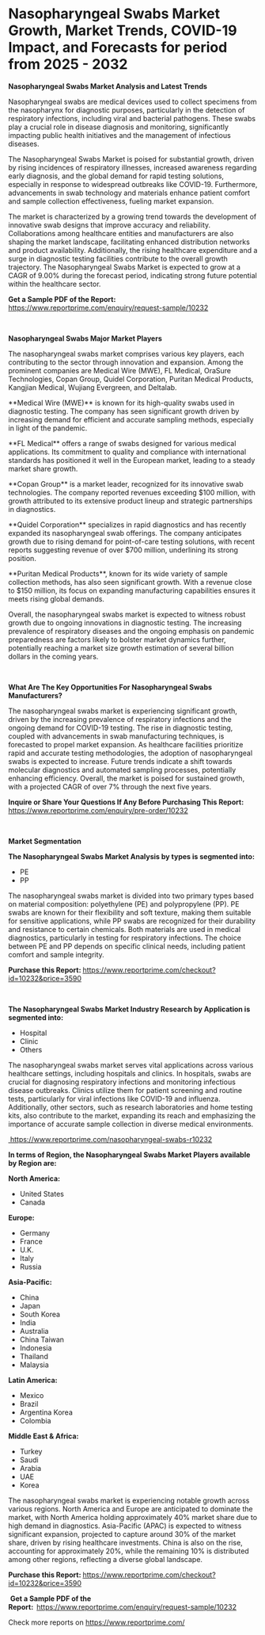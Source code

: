 <p><h1>Nasopharyngeal Swabs Market Growth, Market Trends, COVID-19 Impact, and Forecasts for period from 2025 - 2032</h1></p><p><strong>Nasopharyngeal Swabs Market Analysis and Latest Trends</strong></p>
<p><p>Nasopharyngeal swabs are medical devices used to collect specimens from the nasopharynx for diagnostic purposes, particularly in the detection of respiratory infections, including viral and bacterial pathogens. These swabs play a crucial role in disease diagnosis and monitoring, significantly impacting public health initiatives and the management of infectious diseases.</p><p>The Nasopharyngeal Swabs Market is poised for substantial growth, driven by rising incidences of respiratory illnesses, increased awareness regarding early diagnosis, and the global demand for rapid testing solutions, especially in response to widespread outbreaks like COVID-19. Furthermore, advancements in swab technology and materials enhance patient comfort and sample collection effectiveness, fueling market expansion.</p><p>The market is characterized by a growing trend towards the development of innovative swab designs that improve accuracy and reliability. Collaborations among healthcare entities and manufacturers are also shaping the market landscape, facilitating enhanced distribution networks and product availability. Additionally, the rising healthcare expenditure and a surge in diagnostic testing facilities contribute to the overall growth trajectory. The Nasopharyngeal Swabs Market is expected to grow at a CAGR of 9.00% during the forecast period, indicating strong future potential within the healthcare sector.</p></p>
<p><strong>Get a Sample PDF of the Report:&nbsp;</strong> <a href="https://www.reportprime.com/enquiry/request-sample/10232?utm_campaign=3042&utm_medium=2&utm_source=Github&utm_content=ia&utm_term=20032025&utm_id=nasopharyngeal-swabs">https://www.reportprime.com/enquiry/request-sample/10232</a></p>
<p>&nbsp;</p>
<p><strong>Nasopharyngeal Swabs Major Market Players</strong></p>
<p><p>The nasopharyngeal swabs market comprises various key players, each contributing to the sector through innovation and expansion. Among the prominent companies are Medical Wire (MWE), FL Medical, OraSure Technologies, Copan Group, Quidel Corporation, Puritan Medical Products, Kangjian Medical, Wujiang Evergreen, and Deltalab.</p><p>**Medical Wire (MWE)** is known for its high-quality swabs used in diagnostic testing. The company has seen significant growth driven by increasing demand for efficient and accurate sampling methods, especially in light of the pandemic. </p><p>**FL Medical** offers a range of swabs designed for various medical applications. Its commitment to quality and compliance with international standards has positioned it well in the European market, leading to a steady market share growth.</p><p>**Copan Group** is a market leader, recognized for its innovative swab technologies. The company reported revenues exceeding $100 million, with growth attributed to its extensive product lineup and strategic partnerships in diagnostics.</p><p>**Quidel Corporation** specializes in rapid diagnostics and has recently expanded its nasopharyngeal swab offerings. The company anticipates growth due to rising demand for point-of-care testing solutions, with recent reports suggesting revenue of over $700 million, underlining its strong position.</p><p>**Puritan Medical Products**, known for its wide variety of sample collection methods, has also seen significant growth. With a revenue close to $150 million, its focus on expanding manufacturing capabilities ensures it meets rising global demands.</p><p>Overall, the nasopharyngeal swabs market is expected to witness robust growth due to ongoing innovations in diagnostic testing. The increasing prevalence of respiratory diseases and the ongoing emphasis on pandemic preparedness are factors likely to bolster market dynamics further, potentially reaching a market size growth estimation of several billion dollars in the coming years.</p></p>
<p>&nbsp;</p>
<p><strong>What Are The Key Opportunities For Nasopharyngeal Swabs Manufacturers?</strong></p>
<p><p>The nasopharyngeal swabs market is experiencing significant growth, driven by the increasing prevalence of respiratory infections and the ongoing demand for COVID-19 testing. The rise in diagnostic testing, coupled with advancements in swab manufacturing techniques, is forecasted to propel market expansion. As healthcare facilities prioritize rapid and accurate testing methodologies, the adoption of nasopharyngeal swabs is expected to increase. Future trends indicate a shift towards molecular diagnostics and automated sampling processes, potentially enhancing efficiency. Overall, the market is poised for sustained growth, with a projected CAGR of over 7% through the next five years.</p></p>
<p><strong>Inquire or Share Your Questions If Any Before Purchasing This Report:</strong> <a href="https://www.reportprime.com/enquiry/pre-order/10232?utm_campaign=3042&utm_medium=2&utm_source=Github&utm_content=ia&utm_term=20032025&utm_id=nasopharyngeal-swabs">https://www.reportprime.com/enquiry/pre-order/10232</a></p>
<p>&nbsp;</p>
<p><strong>Market Segmentation</strong></p>
<p><strong>The Nasopharyngeal Swabs Market Analysis by types is segmented into:</strong></p>
<p><ul><li>PE</li><li>PP</li></ul></p>
<p><p>The nasopharyngeal swabs market is divided into two primary types based on material composition: polyethylene (PE) and polypropylene (PP). PE swabs are known for their flexibility and soft texture, making them suitable for sensitive applications, while PP swabs are recognized for their durability and resistance to certain chemicals. Both materials are used in medical diagnostics, particularly in testing for respiratory infections. The choice between PE and PP depends on specific clinical needs, including patient comfort and sample integrity.</p></p>
<p><strong>Purchase this Report:&nbsp;</strong><a href="https://www.reportprime.com/checkout?id=10232&price=3590&utm_campaign=3042&utm_medium=2&utm_source=Github&utm_content=ia&utm_term=20032025&utm_id=nasopharyngeal-swabs">https://www.reportprime.com/checkout?id=10232&price=3590</a></p>
<p>&nbsp;</p>
<p><strong>The Nasopharyngeal Swabs Market Industry Research by Application is segmented into:</strong></p>
<p><ul><li>Hospital</li><li>Clinic</li><li>Others</li></ul></p>
<p><p>The nasopharyngeal swabs market serves vital applications across various healthcare settings, including hospitals and clinics. In hospitals, swabs are crucial for diagnosing respiratory infections and monitoring infectious disease outbreaks. Clinics utilize them for patient screening and routine tests, particularly for viral infections like COVID-19 and influenza. Additionally, other sectors, such as research laboratories and home testing kits, also contribute to the market, expanding its reach and emphasizing the importance of accurate sample collection in diverse medical environments.</p></p>
<p><a href="https://www.reportprime.com/nasopharyngeal-swabs-r10232?utm_campaign=3042&utm_medium=2&utm_source=Github&utm_content=ia&utm_term=20032025&utm_id=nasopharyngeal-swabs">&nbsp;https://www.reportprime.com/nasopharyngeal-swabs-r10232</a></p>
<p><strong>In terms of Region, the Nasopharyngeal Swabs Market Players available by Region are:</strong></p>
<p>
    <p> <strong> North America: </strong>
        <ul>
            <li>United States</li>
            <li>Canada</li>
        </ul>
        </p> 
    <p> <strong> Europe: </strong>
        <ul>
            <li>Germany</li>
            <li>France</li>
            <li>U.K.</li>
            <li>Italy</li>
            <li>Russia</li>
        </ul>
        </p> 
    <p> <strong> Asia-Pacific: </strong>
        <ul>
            <li>China</li>
            <li>Japan</li>
            <li>South Korea</li>
            <li>India</li>
            <li>Australia</li>
            <li>China Taiwan</li>
            <li>Indonesia</li>
            <li>Thailand</li>
            <li>Malaysia</li>
        </ul>
        </p> 
    <p> <strong> Latin America: </strong>
        <ul>
            <li>Mexico</li>
            <li>Brazil</li>
            <li>Argentina Korea</li>
            <li>Colombia</li>
        </ul>
        </p> 
    <p> <strong> Middle East & Africa: </strong>
        <ul>
            <li>Turkey</li>
            <li>Saudi</li>
            <li>Arabia</li>
            <li>UAE</li>
            <li>Korea</li>
        </ul>
    </p>
    </p>
<p><p>The nasopharyngeal swabs market is experiencing notable growth across various regions. North America and Europe are anticipated to dominate the market, with North America holding approximately 40% market share due to high demand in diagnostics. Asia-Pacific (APAC) is expected to witness significant expansion, projected to capture around 30% of the market share, driven by rising healthcare investments. China is also on the rise, accounting for approximately 20%, while the remaining 10% is distributed among other regions, reflecting a diverse global landscape.</p></p>
<p><strong>Purchase this Report: </strong><a href="https://www.reportprime.com/checkout?id=10232&price=3590&utm_campaign=3042&utm_medium=2&utm_source=Github&utm_content=ia&utm_term=20032025&utm_id=nasopharyngeal-swabs">https://www.reportprime.com/checkout?id=10232&price=3590</a></p>
<p>&nbsp;<strong>Get a Sample PDF of the Report:&nbsp;&nbsp;</strong><a href="https://www.reportprime.com/enquiry/request-sample/10232?utm_campaign=3042&utm_medium=2&utm_source=Github&utm_content=ia&utm_term=20032025&utm_id=nasopharyngeal-swabs">https://www.reportprime.com/enquiry/request-sample/10232</a></p>
<p><strong></strong></p>
<p>Check more reports on <a href="https://www.reportprime.com/?utm_campaign=3042&utm_medium=2&utm_source=Github&utm_content=ia&utm_term=20032025&utm_id=nasopharyngeal-swabs">https://www.reportprime.com/</a></p>